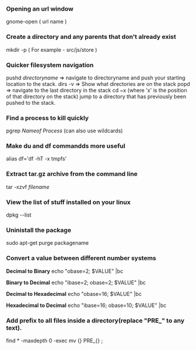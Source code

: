 ### Opening an url window
 
 gnome-open ( url name ) 
 
### Create a directory and any parents that don't already exist
 
 mkdir -p ( For example - src/js/store )


### Quicker filesystem navigation
pushd *directoryname* => navigate to directoryname and push your starting location to the stack.
dirs -v => Show what directories are on the stack
popd => navigate to the last directory in the stack
cd ~x (where 'x' is the position of that directory on the stack) jump to a directory that has previously been pushed to the stack.

### Find a process to kill quickly
pgrep *Nameof Process* (can also use wildcards)

### Make du and df commandds more useful
alias df='df -hT -x tmpfs'

### Extract tar.gz archive from the command line
tar -xzvf *filename*

### View the list of stuff installed on your linux
dpkg --list

### Uninistall the package
sudo apt-get purge packagename

### Convert a value between different number systems
**Decimal to Binary**
echo "obase=2; $VALUE" |bc

**Binary to Decimal**
echo "ibase=2; obase=2; $VALUE" |bc

**Decimal to Hexadecimal**
echo "obase=16; $VALUE" |bc

**Hexadecimal to Decimal**
echo "ibase=16; obase=10; $VALUE" |bc

### Add prefix to all files inside a directory(replace "PRE_" to any text).
find * -maxdepth 0 -exec mv {} PRE_{} \;
